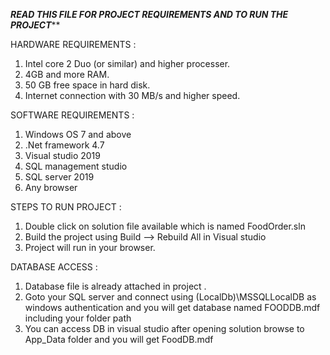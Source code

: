 *****************READ THIS FILE FOR PROJECT REQUIREMENTS AND TO RUN THE PROJECT*******************


HARDWARE REQUIREMENTS :

1. Intel core 2 Duo (or similar) and higher processer.
2. 4GB and more RAM.
3. 50 GB free space in hard disk.
4. Internet connection with 30 MB/s and higher speed.


SOFTWARE REQUIREMENTS :

1. Windows OS 7 and above
2. .Net framework 4.7
3. Visual studio 2019
4. SQL management studio
5. SQL server 2019
6. Any browser


STEPS TO RUN PROJECT :

1. Double click on solution file available which is named FoodOrder.sln
2. Build the project using Build --> Rebuild All in Visual studio
3. Project will run in your browser.

DATABASE ACCESS :

1. Database file is already attached in project .
2. Goto your SQL server and connect using (LocalDb)\MSSQLLocalDB as windows authentication and you will get database named
    FOODDB.mdf including your folder path
3. You can access DB in visual studio after opening solution browse to App_Data folder and you will get FoodDB.mdf